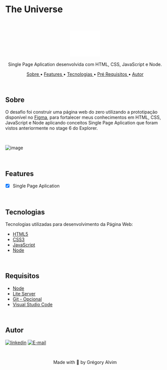 # The Universe

<br/>

<p align="center"><img style="width: 10vw;" src="./images/icon.svg"></p>

<p align="center">Single Page Aplication desenvolvida com HTML, CSS, JavaScript e Node.</p>

<p align="center">
   <a href="#sobre">Sobre </a> •
   <a href="#features"> Features </a> •
   <a href="#tecnologias"> Tecnologias </a> •
   <a href="#requisitos"> Pré Requisitos </a> •
   <a href="#autor"> Autor </a> 
   
</p>

<br/>

## Sobre

O desafio foi construir uma página web do zero utilizando a prototipação disponível no 
<a href="https://www.figma.com/file/a3beQW5fGnTDgDdu0TprnA/%5BDesafios-Explorer%5D-SPA-Universe-(Copy)?node-id=0%3A1" target="_blank">Figma</a>,
para fortalecer meus conhecimentos em HTML, CSS, JavaScript e Node aplicando conceitos Single Page Aplication que foram vistos anteriormente no stage 6 do Explorer.

<br/>

![image](https://user-images.githubusercontent.com/43592358/182031459-1b9f6145-057e-44e9-a0ba-76e849028190.png)

<br/>

## Features

- [x] Single Page Aplication

<br/>

## Tecnologias

Tecnologias utilizadas para desenvolvimento da Página Web:

- [HTML5](https://www.w3schools.com/html/default.asp)
- [CSS3](https://www.w3schools.com/css/default.asp)
- [JavaScript](https://www.w3schools.com/js/)
- [Node](https://nodejs.org/pt-br/)
<br/>

## Requisitos
- [Node](https://nodejs.org/pt-br/)
- [Lite Server](https://www.npmjs.com/package/lite-server)
- [Git - Opcional](https://git-scm.com/)
- [Visual Studio Code](https://code.visualstudio.com/)

<br/>

## Autor

[![linkedin](https://img.shields.io/badge/linkedin-0A66C2?style=for-the-badge&logo=linkedin&logoColor=white)](https://www.linkedin.com/in/gr%C3%A9gory-alvim)  [![E-mail](https://img.shields.io/badge/Email-lightgrey?style=for-the-badge&logo=gmail&logoColor=white)](mailto:gregori.alvim@gmail.com?subject=[GitHub]%20Source%20Han%20Sans)


&nbsp;


<p align="center"> Made with 💙 by Grégory Alvim </p>

<!-- <h4 align="center">
   🚧 README em construção... 🚧
</h4> -->

